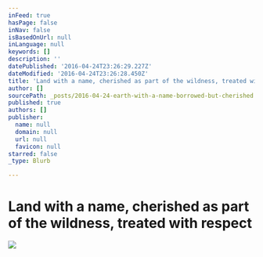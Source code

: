 ```yaml
---
inFeed: true
hasPage: false
inNav: false
isBasedOnUrl: null
inLanguage: null
keywords: []
description: ''
datePublished: '2016-04-24T23:26:29.227Z'
dateModified: '2016-04-24T23:26:28.450Z'
title: 'Land with a name, cherished as part of the wildness, treated with respect '
author: []
sourcePath: _posts/2016-04-24-earth-with-a-name-borrowed-but-cherished.md
published: true
authors: []
publisher:
  name: null
  domain: null
  url: null
  favicon: null
starred: false
_type: Blurb

---
```

# Land with a name, cherished as part of the wildness, treated with respect
![](https://the-grid-user-content.s3-us-west-2.amazonaws.com/6b831825-3c80-4701-ad60-78a80e40e919.jpg)